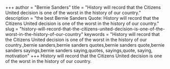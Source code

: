 +++
author = "Bernie Sanders"
title = "History will record that the Citizens United decision is one of the worst in the history of our country."
description = "the best Bernie Sanders Quote: History will record that the Citizens United decision is one of the worst in the history of our country."
slug = "history-will-record-that-the-citizens-united-decision-is-one-of-the-worst-in-the-history-of-our-country"
keywords = "History will record that the Citizens United decision is one of the worst in the history of our country.,bernie sanders,bernie sanders quotes,bernie sanders quote,bernie sanders sayings,bernie sanders saying,quotes, sayings,quote, saying, motivation"
+++
History will record that the Citizens United decision is one of the worst in the history of our country.
